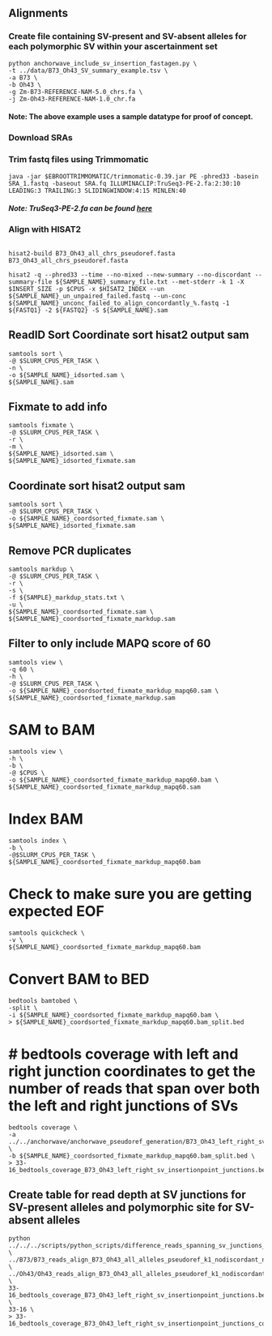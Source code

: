
## Alignments

### Create file containing SV-present and SV-absent alleles for each polymorphic SV within your ascertainment set
```
python anchorwave_include_sv_insertion_fastagen.py \
-t ../data/B73_Oh43_SV_summary_example.tsv \
-a B73 \
-b Oh43 \
-g Zm-B73-REFERENCE-NAM-5.0_chrs.fa \
-j Zm-Oh43-REFERENCE-NAM-1.0_chr.fa
```
#### Note: The above example uses a sample datatype for proof of concept.



### Download SRAs

### Trim fastq files using Trimmomatic
```
java -jar $EBROOTTRIMMOMATIC/trimmomatic-0.39.jar PE -phred33 -basein SRA_1.fastq -baseout SRA.fq ILLUMINACLIP:TruSeq3-PE-2.fa:2:30:10 LEADING:3 TRAILING:3 SLIDINGWINDOW:4:15 MINLEN:40
```
##### Note: TruSeq3-PE-2.fa can be found [here](https://github.com/timflutre/trimmomatic/blob/master/adapters/TruSeq3-PE-2.fa)

### Align with HISAT2

```

hisat2-build B73_Oh43_all_chrs_pseudoref.fasta B73_Oh43_all_chrs_pseudoref.fasta

hisat2 -q --phred33 --time --no-mixed --new-summary --no-discordant --summary-file ${SAMPLE_NAME}_summary_file.txt --met-stderr -k 1 -X $INSERT_SIZE -p $CPUS -x $HISAT2_INDEX --un ${SAMPLE_NAME}_un_unpaired_failed.fastq --un-conc ${SAMPLE_NAME}_unconc_failed_to_align_concordantly_%.fastq -1 ${FASTQ1} -2 ${FASTQ2} -S ${SAMPLE_NAME}.sam
```

## ReadID Sort Coordinate sort hisat2 output sam
```
samtools sort \
-@ $SLURM_CPUS_PER_TASK \
-n \
-o ${SAMPLE_NAME}_idsorted.sam \
${SAMPLE_NAME}.sam
```

## Fixmate to add info
```
samtools fixmate \
-@ $SLURM_CPUS_PER_TASK \
-r \
-m \
${SAMPLE_NAME}_idsorted.sam \
${SAMPLE_NAME}_idsorted_fixmate.sam
```

## Coordinate sort hisat2 output sam
```
samtools sort \
-@ $SLURM_CPUS_PER_TASK \
-o ${SAMPLE_NAME}_coordsorted_fixmate.sam \
${SAMPLE_NAME}_idsorted_fixmate.sam
```


## Remove PCR duplicates
```
samtools markdup \
-@ $SLURM_CPUS_PER_TASK \
-r \
-s \
-f ${SAMPLE}_markdup_stats.txt \
-u \
${SAMPLE_NAME}_coordsorted_fixmate.sam \
${SAMPLE_NAME}_coordsorted_fixmate_markdup.sam
```

## Filter to only include MAPQ score of 60
```
samtools view \
-q 60 \
-h \
-@ $SLURM_CPUS_PER_TASK \
-o ${SAMPLE_NAME}_coordsorted_fixmate_markdup_mapq60.sam \
${SAMPLE_NAME}_coordsorted_fixmate_markdup.sam
```
# SAM to BAM
```
samtools view \
-h \
-b \
-@ $CPUS \
-o ${SAMPLE_NAME}_coordsorted_fixmate_markdup_mapq60.bam \
${SAMPLE_NAME}_coordsorted_fixmate_markdup_mapq60.sam
```

# Index BAM
```
samtools index \
-b \
-@$SLURM_CPUS_PER_TASK \
${SAMPLE_NAME}_coordsorted_fixmate_markdup_mapq60.bam
```
# Check to make sure you are getting expected EOF
```
samtools quickcheck \
-v \
${SAMPLE_NAME}_coordsorted_fixmate_markdup_mapq60.bam
```

# Convert BAM to BED
```
bedtools bamtobed \
-split \
-i ${SAMPLE_NAME}_coordsorted_fixmate_markdup_mapq60.bam \
> ${SAMPLE_NAME}_coordsorted_fixmate_markdup_mapq60.bam_split.bed
```
# # bedtools coverage with left and right junction coordinates to get the number of reads that span over both the left and right junctions of SVs
```
bedtools coverage \
-a ../../anchorwave/anchorwave_pseudoref_generation/B73_Oh43_left_right_sv_insertionpoint_junctions.bed \
-b ${SAMPLE_NAME}_coordsorted_fixmate_markdup_mapq60.bam_split.bed \
> 33-16_bedtools_coverage_B73_Oh43_left_right_sv_insertionpoint_junctions.bed
```

## Create table for read depth at SV junctions for SV-present alleles and polymorphic site for SV-absent alleles 
```
python ../../../scripts/python_scripts/difference_reads_spanning_sv_junctions_insertion_point_NAM_genotypes_to_B73_Oh43_insertions.py \
../B73/B73_reads_align_B73_Oh43_all_alleles_pseudoref_k1_nodiscordant_normal_insert_size_coordsorted_fixmate_markdup_mapq60.bam_split_w_insertion_point.bed_bedtools_coverage_B73_Oh43_left_right_sv_insertionpoint_junctions.bed \
../Oh43/Oh43_reads_align_B73_Oh43_all_alleles_pseudoref_k1_nodiscordant_normal_insert_size_coordsorted_fixmate_markdup_mapq60.bam_split_w_insertion_point.bed_bedtools_coverage_B73_Oh43_left_right_sv_insertionpoint_junctions.bed \
33-16_bedtools_coverage_B73_Oh43_left_right_sv_insertionpoint_junctions.bed \
33-16 \
> 33-16_bedtools_coverage_B73_Oh43_left_right_sv_insertionpoint_junctions_comparison_table.bed
```
